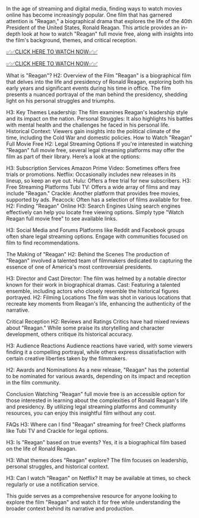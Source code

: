 In the age of streaming and digital media, finding ways to watch movies online has become increasingly popular. One film that has garnered attention is "Reagan," a biographical drama that explores the life of the 40th President of the United States, Ronald Reagan. This article provides an in-depth look at how to watch "Reagan" full movie free, along with insights into the film's background, themes, and critical reception.

[✅✅CLICK HERE TO WATCH NOW✅✅](https://freesingup.online/F)

[✅✅CLICK HERE TO WATCH NOW✅✅](https://freesingup.online/F)

What is "Reagan"?
H2: Overview of the Film
"Reagan" is a biographical film that delves into the life and presidency of Ronald Reagan, exploring both his early years and significant events during his time in office. The film presents a nuanced portrayal of the man behind the presidency, shedding light on his personal struggles and triumphs.

H3: Key Themes
Leadership: The film examines Reagan's leadership style and its impact on the nation.
Personal Struggles: It also highlights his battles with mental health and the challenges he faced in his personal life.
Historical Context: Viewers gain insights into the political climate of the time, including the Cold War and domestic policies.
How to Watch "Reagan" Full Movie Free
H2: Legal Streaming Options
If you're interested in watching "Reagan" full movie free, several legal streaming platforms may offer the film as part of their library. Here’s a look at the options:

H3: Subscription Services
Amazon Prime Video: Sometimes offers free trials or promotions.
Netflix: Occasionally includes new releases in its lineup, so keep an eye out.
Hulu: Offers a free trial for new subscribers.
H3: Free Streaming Platforms
Tubi TV: Offers a wide array of films and may include "Reagan."
Crackle: Another platform that provides free movies, supported by ads.
Peacock: Often has a selection of films available for free.
H2: Finding "Reagan" Online
H3: Search Engines
Using search engines effectively can help you locate free viewing options. Simply type "Watch Reagan full movie free" to see available links.

H3: Social Media and Forums
Platforms like Reddit and Facebook groups often share legal streaming options. Engage with communities focused on film to find recommendations.

The Making of "Reagan"
H2: Behind the Scenes
The production of "Reagan" involved a talented team of filmmakers dedicated to capturing the essence of one of America's most controversial presidents.

H3: Director and Cast
Director: The film was helmed by a notable director known for their work in biographical dramas.
Cast: Featuring a talented ensemble, including actors who closely resemble the historical figures portrayed.
H2: Filming Locations
The film was shot in various locations that recreate key moments from Reagan's life, enhancing the authenticity of the narrative.

Critical Reception
H2: Reviews and Ratings
Critics have had mixed reviews about "Reagan." While some praise its storytelling and character development, others critique its historical accuracy.

H3: Audience Reactions
Audience reactions have varied, with some viewers finding it a compelling portrayal, while others express dissatisfaction with certain creative liberties taken by the filmmakers.

H2: Awards and Nominations
As a new release, "Reagan" has the potential to be nominated for various awards, depending on its impact and reception in the film community.

Conclusion
Watching "Reagan" full movie free is an accessible option for those interested in learning about the complexities of Ronald Reagan's life and presidency. By utilizing legal streaming platforms and community resources, you can enjoy this insightful film without any cost.

FAQs
H3: Where can I find "Reagan" streaming for free?
Check platforms like Tubi TV and Crackle for legal options.

H3: Is "Reagan" based on true events?
Yes, it is a biographical film based on the life of Ronald Reagan.

H3: What themes does "Reagan" explore?
The film focuses on leadership, personal struggles, and historical context.

H3: Can I watch "Reagan" on Netflix?
It may be available at times, so check regularly or use a notification service.

This guide serves as a comprehensive resource for anyone looking to explore the film "Reagan" and watch it for free while understanding the broader context behind its narrative and production.